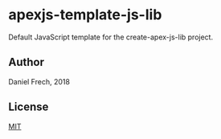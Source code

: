 # apexjs-template-js-lib

Default JavaScript template for the create-apex-js-lib project.

## Author

Daniel Frech, 2018

## License

[MIT](LICENSE)
